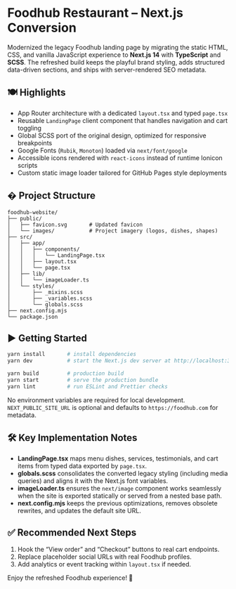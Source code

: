 # Foodhub Restaurant – Next.js Conversion

Modernized the legacy Foodhub landing page by migrating the static HTML, CSS, and vanilla JavaScript experience to **Next.js 14** with **TypeScript** and **SCSS**. The refreshed build keeps the playful brand styling, adds structured data-driven sections, and ships with server-rendered SEO metadata.

## 🍽️ Highlights

- App Router architecture with a dedicated `layout.tsx` and typed `page.tsx`
- Reusable `LandingPage` client component that handles navigation and cart toggling
- Global SCSS port of the original design, optimized for responsive breakpoints
- Google Fonts (`Rubik`, `Monoton`) loaded via `next/font/google`
- Accessible icons rendered with `react-icons` instead of runtime Ionicon scripts
- Custom static image loader tailored for GitHub Pages style deployments

## � Project Structure

```
foodhub-website/
├── public/
│   ├── favicon.svg       # Updated favicon
│   └── images/           # Project imagery (logos, dishes, shapes)
├── src/
│   ├── app/
│   │   ├── components/
│   │   │   └── LandingPage.tsx
│   │   ├── layout.tsx
│   │   └── page.tsx
│   ├── lib/
│   │   └── imageLoader.ts
│   └── styles/
│       ├── _mixins.scss
│       ├── _variables.scss
│       └── globals.scss
├── next.config.mjs
└── package.json
```

## ▶️ Getting Started

```bash
yarn install       # install dependencies
yarn dev           # start the Next.js dev server at http://localhost:3000

yarn build         # production build
yarn start         # serve the production bundle
yarn lint          # run ESLint and Prettier checks
```

No environment variables are required for local development. `NEXT_PUBLIC_SITE_URL` is optional and defaults to `https://foodhub.com` for metadata.

## 🛠️ Key Implementation Notes

- **LandingPage.tsx** maps menu dishes, services, testimonials, and cart items from typed data exported by `page.tsx`.
- **globals.scss** consolidates the converted legacy styling (including media queries) and aligns it with the Next.js font variables.
- **imageLoader.ts** ensures the `next/image` component works seamlessly when the site is exported statically or served from a nested base path.
- **next.config.mjs** keeps the previous optimizations, removes obsolete rewrites, and updates the default site URL.

## ✅ Recommended Next Steps

1. Hook the “View order” and “Checkout” buttons to real cart endpoints.
2. Replace placeholder social URLs with real Foodhub profiles.
3. Add analytics or event tracking within `layout.tsx` if needed.

Enjoy the refreshed Foodhub experience! 🍲
